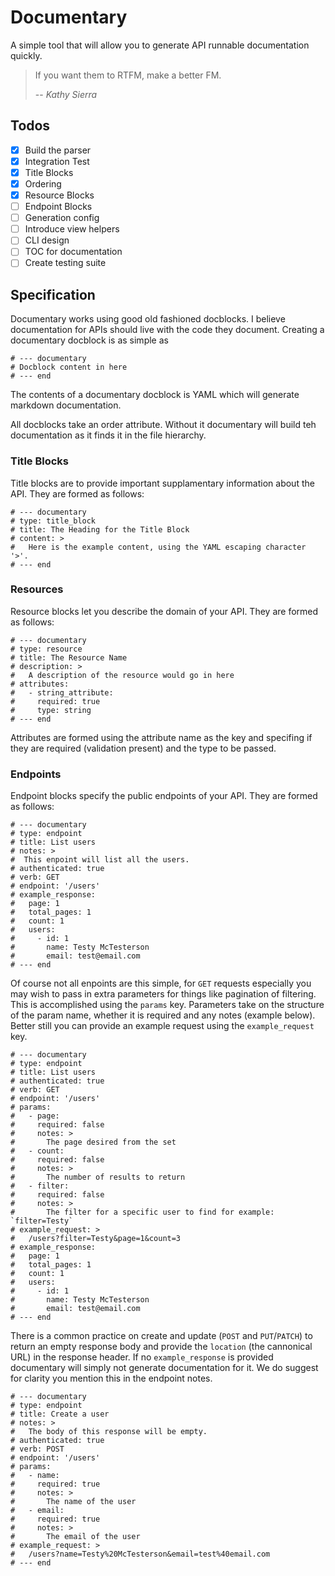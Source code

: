 # Documentary

A simple tool that will allow you to generate API runnable documentation quickly.

> If you want them to RTFM, make a better FM.
>
> -- <cite>Kathy Sierra</cite>

## Todos

* [X] Build the parser
* [X] Integration Test
* [X] Title Blocks
* [X] Ordering
* [X] Resource Blocks
* [ ] Endpoint Blocks
* [ ] Generation config
* [ ] Introduce view helpers
* [ ] CLI design
* [ ] TOC for documentation
* [ ] Create testing suite

## Specification

Documentary works using good old fashioned docblocks. I believe documentation for APIs should live with the code they document. Creating a documentary docblock is as simple as

```
# --- documentary
# Docblock content in here
# --- end
```

The contents of a documentary docblock is YAML which will generate markdown documentation.

All docblocks take an order attribute. Without it documentary will build teh documentation as it finds it in the file hierarchy.

### Title Blocks

Title blocks are to provide important supplamentary information about the API. They are formed as follows:

```
# --- documentary
# type: title_block
# title: The Heading for the Title Block
# content: >
#   Here is the example content, using the YAML escaping character '>'.
# --- end
```

### Resources

Resource blocks let you describe the domain of your API. They are formed as follows:

```
# --- documentary
# type: resource
# title: The Resource Name
# description: >
#   A description of the resource would go in here
# attributes:
#   - string_attribute:
#     required: true
#     type: string
# --- end
```

Attributes are formed using the attribute name as the key and specifing if they are required (validation present) and the type to be passed.

### Endpoints

Endpoint blocks specify the public endpoints of your API. They are formed as follows:

```
# --- documentary
# type: endpoint
# title: List users
# notes: >
#  This enpoint will list all the users.
# authenticated: true
# verb: GET
# endpoint: '/users'
# example_response:
#   page: 1
#   total_pages: 1
#   count: 1
#   users:
#     - id: 1
#       name: Testy McTesterson
#       email: test@email.com
# --- end
```

Of course not all enpoints are this simple, for `GET` requests especially you may wish to pass in extra parameters for things like pagination of filtering. This is accomplished using the `params` key. Parameters take on the structure of the param name, whether it is required and any notes (example below). Better still you can provide an example request using the `example_request` key.

```
# --- documentary
# type: endpoint
# title: List users
# authenticated: true
# verb: GET
# endpoint: '/users'
# params:
#   - page:
#     required: false
#     notes: >
#       The page desired from the set
#   - count:
#     required: false
#     notes: >
#       The number of results to return
#   - filter:
#     required: false
#     notes: >
#       The filter for a specific user to find for example: `filter=Testy`
# example_request: >
#   /users?filter=Testy&page=1&count=3
# example_response:
#   page: 1
#   total_pages: 1
#   count: 1
#   users:
#     - id: 1
#       name: Testy McTesterson
#       email: test@email.com
# --- end
```

There is a common practice on create and update (`POST` and `PUT`/`PATCH`) to return an empty response body and provide the `location` (the cannonical URL) in the response header. If no `example_response` is provided documentary will simply not generate documentation for it. We do suggest for clarity you mention this in the endpoint notes.

```
# --- documentary
# type: endpoint
# title: Create a user
# notes: >
#   The body of this response will be empty.
# authenticated: true
# verb: POST
# endpoint: '/users'
# params:
#   - name:
#     required: true
#     notes: >
#       The name of the user
#   - email:
#     required: true
#     notes: >
#       The email of the user
# example_request: >
#   /users?name=Testy%20McTesterson&email=test%40email.com
# --- end
```
